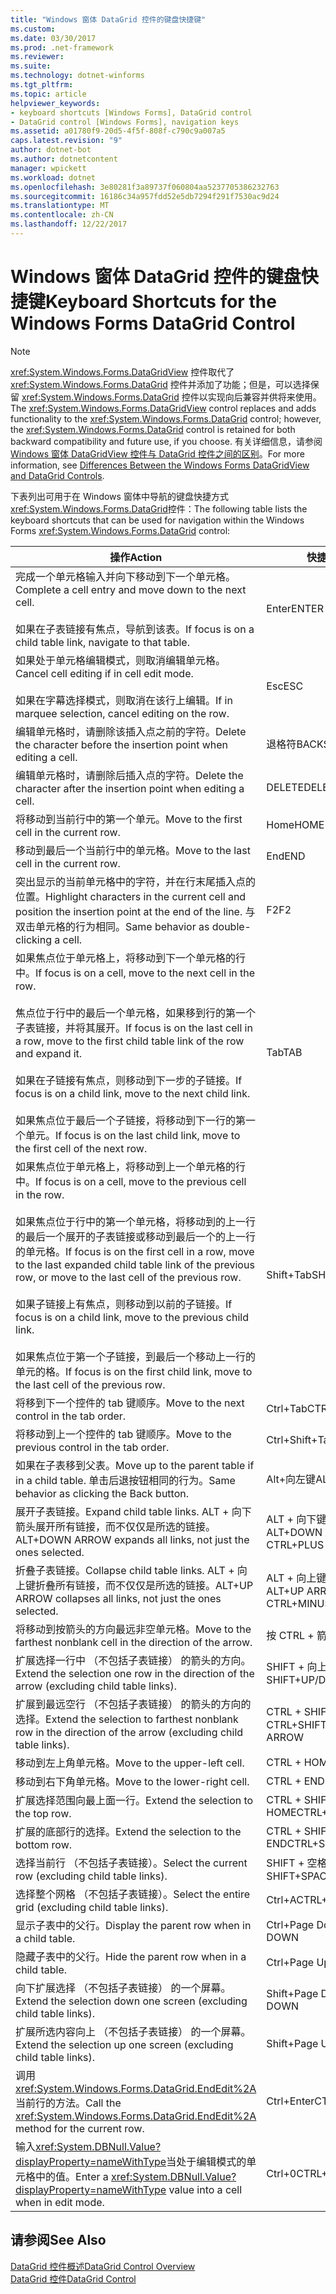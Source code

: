 ```yaml
---
title: "Windows 窗体 DataGrid 控件的键盘快捷键"
ms.custom: 
ms.date: 03/30/2017
ms.prod: .net-framework
ms.reviewer: 
ms.suite: 
ms.technology: dotnet-winforms
ms.tgt_pltfrm: 
ms.topic: article
helpviewer_keywords:
- keyboard shortcuts [Windows Forms], DataGrid control
- DataGrid control [Windows Forms], navigation keys
ms.assetid: a01780f9-20d5-4f5f-808f-c790c9a007a5
caps.latest.revision: "9"
author: dotnet-bot
ms.author: dotnetcontent
manager: wpickett
ms.workload: dotnet
ms.openlocfilehash: 3e80281f3a89737f060804aa5237705386232763
ms.sourcegitcommit: 16186c34a957fdd52e5db7294f291f7530ac9d24
ms.translationtype: MT
ms.contentlocale: zh-CN
ms.lasthandoff: 12/22/2017
---
```

# <a name="keyboard-shortcuts-for-the-windows-forms-datagrid-control"></a><span data-ttu-id="efe67-102">Windows 窗体 DataGrid 控件的键盘快捷键</span><span class="sxs-lookup"><span data-stu-id="efe67-102">Keyboard Shortcuts for the Windows Forms DataGrid Control</span></span>
> [!NOTE]
>  <span data-ttu-id="efe67-103"><xref:System.Windows.Forms.DataGridView> 控件取代了 <xref:System.Windows.Forms.DataGrid> 控件并添加了功能；但是，可以选择保留 <xref:System.Windows.Forms.DataGrid> 控件以实现向后兼容并供将来使用。</span><span class="sxs-lookup"><span data-stu-id="efe67-103">The <xref:System.Windows.Forms.DataGridView> control replaces and adds functionality to the <xref:System.Windows.Forms.DataGrid> control; however, the <xref:System.Windows.Forms.DataGrid> control is retained for both backward compatibility and future use, if you choose.</span></span> <span data-ttu-id="efe67-104">有关详细信息，请参阅 [Windows 窗体 DataGridView 控件与 DataGrid 控件之间的区别](../../../../docs/framework/winforms/controls/differences-between-the-windows-forms-datagridview-and-datagrid-controls.md)。</span><span class="sxs-lookup"><span data-stu-id="efe67-104">For more information, see [Differences Between the Windows Forms DataGridView and DataGrid Controls](../../../../docs/framework/winforms/controls/differences-between-the-windows-forms-datagridview-and-datagrid-controls.md).</span></span>  
  
 <span data-ttu-id="efe67-105">下表列出可用于在 Windows 窗体中导航的键盘快捷方式<xref:System.Windows.Forms.DataGrid>控件：</span><span class="sxs-lookup"><span data-stu-id="efe67-105">The following table lists the keyboard shortcuts that can be used for navigation within the Windows Forms <xref:System.Windows.Forms.DataGrid> control:</span></span>  
  
|<span data-ttu-id="efe67-106">操作</span><span class="sxs-lookup"><span data-stu-id="efe67-106">Action</span></span>|<span data-ttu-id="efe67-107">快捷键</span><span class="sxs-lookup"><span data-stu-id="efe67-107">Shortcut</span></span>|  
|------------|--------------|  
|<span data-ttu-id="efe67-108">完成一个单元格输入并向下移动到下一个单元格。</span><span class="sxs-lookup"><span data-stu-id="efe67-108">Complete a cell entry and move down to the next cell.</span></span><br /><br /> <span data-ttu-id="efe67-109">如果在子表链接有焦点，导航到该表。</span><span class="sxs-lookup"><span data-stu-id="efe67-109">If focus is on a child table link, navigate to that table.</span></span>|<span data-ttu-id="efe67-110">Enter</span><span class="sxs-lookup"><span data-stu-id="efe67-110">ENTER</span></span>|  
|<span data-ttu-id="efe67-111">如果处于单元格编辑模式，则取消编辑单元格。</span><span class="sxs-lookup"><span data-stu-id="efe67-111">Cancel cell editing if in cell edit mode.</span></span><br /><br /> <span data-ttu-id="efe67-112">如果在字幕选择模式，则取消在该行上编辑。</span><span class="sxs-lookup"><span data-stu-id="efe67-112">If in marquee selection, cancel editing on the row.</span></span>|<span data-ttu-id="efe67-113">Esc</span><span class="sxs-lookup"><span data-stu-id="efe67-113">ESC</span></span>|  
|<span data-ttu-id="efe67-114">编辑单元格时，请删除该插入点之前的字符。</span><span class="sxs-lookup"><span data-stu-id="efe67-114">Delete the character before the insertion point when editing a cell.</span></span>|<span data-ttu-id="efe67-115">退格符</span><span class="sxs-lookup"><span data-stu-id="efe67-115">BACKSPACE</span></span>|  
|<span data-ttu-id="efe67-116">编辑单元格时，请删除后插入点的字符。</span><span class="sxs-lookup"><span data-stu-id="efe67-116">Delete the character after the insertion point when editing a cell.</span></span>|<span data-ttu-id="efe67-117">DELETE</span><span class="sxs-lookup"><span data-stu-id="efe67-117">DELETE</span></span>|  
|<span data-ttu-id="efe67-118">将移动到当前行中的第一个单元。</span><span class="sxs-lookup"><span data-stu-id="efe67-118">Move to the first cell in the current row.</span></span>|<span data-ttu-id="efe67-119">Home</span><span class="sxs-lookup"><span data-stu-id="efe67-119">HOME</span></span>|  
|<span data-ttu-id="efe67-120">移动到最后一个当前行中的单元格。</span><span class="sxs-lookup"><span data-stu-id="efe67-120">Move to the last cell in the current row.</span></span>|<span data-ttu-id="efe67-121">End</span><span class="sxs-lookup"><span data-stu-id="efe67-121">END</span></span>|  
|<span data-ttu-id="efe67-122">突出显示的当前单元格中的字符，并在行末尾插入点的位置。</span><span class="sxs-lookup"><span data-stu-id="efe67-122">Highlight characters in the current cell and position the insertion point at the end of the line.</span></span> <span data-ttu-id="efe67-123">与双击单元格的行为相同。</span><span class="sxs-lookup"><span data-stu-id="efe67-123">Same behavior as double-clicking a cell.</span></span>|<span data-ttu-id="efe67-124">F2</span><span class="sxs-lookup"><span data-stu-id="efe67-124">F2</span></span>|  
|<span data-ttu-id="efe67-125">如果焦点位于单元格上，将移动到下一个单元格的行中。</span><span class="sxs-lookup"><span data-stu-id="efe67-125">If focus is on a cell, move to the next cell in the row.</span></span><br /><br /> <span data-ttu-id="efe67-126">焦点位于行中的最后一个单元格，如果移到行的第一个子表链接，并将其展开。</span><span class="sxs-lookup"><span data-stu-id="efe67-126">If focus is on the last cell in a row, move to the first child table link of the row and expand it.</span></span><br /><br /> <span data-ttu-id="efe67-127">如果在子链接有焦点，则移动到下一步的子链接。</span><span class="sxs-lookup"><span data-stu-id="efe67-127">If focus is on a child link, move to the next child link.</span></span><br /><br /> <span data-ttu-id="efe67-128">如果焦点位于最后一个子链接，将移动到下一行的第一个单元。</span><span class="sxs-lookup"><span data-stu-id="efe67-128">If focus is on the last child link, move to the first cell of the next row.</span></span>|<span data-ttu-id="efe67-129">Tab</span><span class="sxs-lookup"><span data-stu-id="efe67-129">TAB</span></span>|  
|<span data-ttu-id="efe67-130">如果焦点位于单元格上，将移动到上一个单元格的行中。</span><span class="sxs-lookup"><span data-stu-id="efe67-130">If focus is on a cell, move to the previous cell in the row.</span></span><br /><br /> <span data-ttu-id="efe67-131">如果焦点位于行中的第一个单元格，将移动到的上一行的最后一个展开的子表链接或移动到最后一个的上一行的单元格。</span><span class="sxs-lookup"><span data-stu-id="efe67-131">If focus is on the first cell in a row, move to the last expanded child table link of the previous row, or move to the last cell of the previous row.</span></span><br /><br /> <span data-ttu-id="efe67-132">如果子链接上有焦点，则移动到以前的子链接。</span><span class="sxs-lookup"><span data-stu-id="efe67-132">If focus is on a child link, move to the previous child link.</span></span><br /><br /> <span data-ttu-id="efe67-133">如果焦点位于第一个子链接，到最后一个移动上一行的单元的格。</span><span class="sxs-lookup"><span data-stu-id="efe67-133">If focus is on the first child link, move to the last cell of the previous row.</span></span>|<span data-ttu-id="efe67-134">Shift+Tab</span><span class="sxs-lookup"><span data-stu-id="efe67-134">SHIFT+TAB</span></span>|  
|<span data-ttu-id="efe67-135">将移到下一个控件的 tab 键顺序。</span><span class="sxs-lookup"><span data-stu-id="efe67-135">Move to the next control in the tab order.</span></span>|<span data-ttu-id="efe67-136">Ctrl+Tab</span><span class="sxs-lookup"><span data-stu-id="efe67-136">CTRL+TAB</span></span>|  
|<span data-ttu-id="efe67-137">将移动到上一个控件的 tab 键顺序。</span><span class="sxs-lookup"><span data-stu-id="efe67-137">Move to the previous control in the tab order.</span></span>|<span data-ttu-id="efe67-138">Ctrl+Shift+Tab</span><span class="sxs-lookup"><span data-stu-id="efe67-138">CTRL+SHIFT+TAB</span></span>|  
|<span data-ttu-id="efe67-139">如果在子表移到父表。</span><span class="sxs-lookup"><span data-stu-id="efe67-139">Move up to the parent table if in a child table.</span></span> <span data-ttu-id="efe67-140">单击后退按钮相同的行为。</span><span class="sxs-lookup"><span data-stu-id="efe67-140">Same behavior as clicking the Back button.</span></span>|<span data-ttu-id="efe67-141">Alt+向左键</span><span class="sxs-lookup"><span data-stu-id="efe67-141">ALT+LEFT ARROW</span></span>|  
|<span data-ttu-id="efe67-142">展开子表链接。</span><span class="sxs-lookup"><span data-stu-id="efe67-142">Expand child table links.</span></span> <span data-ttu-id="efe67-143">ALT + 向下箭头展开所有链接，而不仅仅是所选的链接。</span><span class="sxs-lookup"><span data-stu-id="efe67-143">ALT+DOWN ARROW expands all links, not just the ones selected.</span></span>|<span data-ttu-id="efe67-144">ALT + 向下键或 CTRL + 加号</span><span class="sxs-lookup"><span data-stu-id="efe67-144">ALT+DOWN ARROW or CTRL+PLUS SIGN</span></span>|  
|<span data-ttu-id="efe67-145">折叠子表链接。</span><span class="sxs-lookup"><span data-stu-id="efe67-145">Collapse child table links.</span></span> <span data-ttu-id="efe67-146">ALT + 向上键折叠所有链接，而不仅仅是所选的链接。</span><span class="sxs-lookup"><span data-stu-id="efe67-146">ALT+UP ARROW collapses all links, not just the ones selected.</span></span>|<span data-ttu-id="efe67-147">ALT + 向上键或 CTRL + 减号</span><span class="sxs-lookup"><span data-stu-id="efe67-147">ALT+UP ARROW or CTRL+MINUS SIGN</span></span>|  
|<span data-ttu-id="efe67-148">将移动到按箭头的方向最远非空单元格。</span><span class="sxs-lookup"><span data-stu-id="efe67-148">Move to the farthest nonblank cell in the direction of the arrow.</span></span>|<span data-ttu-id="efe67-149">按 CTRL + 箭头</span><span class="sxs-lookup"><span data-stu-id="efe67-149">CTRL+ARROW</span></span>|  
|<span data-ttu-id="efe67-150">扩展选择一行中 （不包括子表链接） 的箭头的方向。</span><span class="sxs-lookup"><span data-stu-id="efe67-150">Extend the selection one row in the direction of the arrow (excluding child table links).</span></span>|<span data-ttu-id="efe67-151">SHIFT + 向上/向下键</span><span class="sxs-lookup"><span data-stu-id="efe67-151">SHIFT+UP/DOWN ARROW</span></span>|  
|<span data-ttu-id="efe67-152">扩展到最远空行 （不包括子表链接） 的箭头的方向的选择。</span><span class="sxs-lookup"><span data-stu-id="efe67-152">Extend the selection to farthest nonblank row in the direction of the arrow (excluding child table links).</span></span>|<span data-ttu-id="efe67-153">CTRL + SHIFT + 向上/向下键</span><span class="sxs-lookup"><span data-stu-id="efe67-153">CTRL+SHIFT+ UP/DOWN ARROW</span></span>|  
|<span data-ttu-id="efe67-154">移动到左上角单元格。</span><span class="sxs-lookup"><span data-stu-id="efe67-154">Move to the upper-left cell.</span></span>|<span data-ttu-id="efe67-155">CTRL + HOME</span><span class="sxs-lookup"><span data-stu-id="efe67-155">CTRL+HOME</span></span>|  
|<span data-ttu-id="efe67-156">移动到右下角单元格。</span><span class="sxs-lookup"><span data-stu-id="efe67-156">Move to the lower-right cell.</span></span>|<span data-ttu-id="efe67-157">CTRL + END</span><span class="sxs-lookup"><span data-stu-id="efe67-157">CTRL+END</span></span>|  
|<span data-ttu-id="efe67-158">扩展选择范围向最上面一行。</span><span class="sxs-lookup"><span data-stu-id="efe67-158">Extend the selection to the top row.</span></span>|<span data-ttu-id="efe67-159">CTRL + SHIFT + HOME</span><span class="sxs-lookup"><span data-stu-id="efe67-159">CTRL+SHIFT+HOME</span></span>|  
|<span data-ttu-id="efe67-160">扩展的底部行的选择。</span><span class="sxs-lookup"><span data-stu-id="efe67-160">Extend the selection to the bottom row.</span></span>|<span data-ttu-id="efe67-161">CTRL + SHIFT + END</span><span class="sxs-lookup"><span data-stu-id="efe67-161">CTRL+SHIFT+END</span></span>|  
|<span data-ttu-id="efe67-162">选择当前行 （不包括子表链接）。</span><span class="sxs-lookup"><span data-stu-id="efe67-162">Select the current row (excluding child table links).</span></span>|<span data-ttu-id="efe67-163">SHIFT + 空格键</span><span class="sxs-lookup"><span data-stu-id="efe67-163">SHIFT+SPACEBAR</span></span>|  
|<span data-ttu-id="efe67-164">选择整个网格 （不包括子表链接）。</span><span class="sxs-lookup"><span data-stu-id="efe67-164">Select the entire grid (excluding child table links).</span></span>|<span data-ttu-id="efe67-165">Ctrl+A</span><span class="sxs-lookup"><span data-stu-id="efe67-165">CTRL+A</span></span>|  
|<span data-ttu-id="efe67-166">显示子表中的父行。</span><span class="sxs-lookup"><span data-stu-id="efe67-166">Display the parent row when in a child table.</span></span>|<span data-ttu-id="efe67-167">Ctrl+Page Down</span><span class="sxs-lookup"><span data-stu-id="efe67-167">CTRL+PAGE DOWN</span></span>|  
|<span data-ttu-id="efe67-168">隐藏子表中的父行。</span><span class="sxs-lookup"><span data-stu-id="efe67-168">Hide the parent row when in a child table.</span></span>|<span data-ttu-id="efe67-169">Ctrl+Page Up</span><span class="sxs-lookup"><span data-stu-id="efe67-169">CTRL+PAGE UP</span></span>|  
|<span data-ttu-id="efe67-170">向下扩展选择 （不包括子表链接） 的一个屏幕。</span><span class="sxs-lookup"><span data-stu-id="efe67-170">Extend the selection down one screen (excluding child table links).</span></span>|<span data-ttu-id="efe67-171">Shift+Page Down</span><span class="sxs-lookup"><span data-stu-id="efe67-171">SHIFT+PAGE DOWN</span></span>|  
|<span data-ttu-id="efe67-172">扩展所选内容向上 （不包括子表链接） 的一个屏幕。</span><span class="sxs-lookup"><span data-stu-id="efe67-172">Extend the selection up one screen (excluding child table links).</span></span>|<span data-ttu-id="efe67-173">Shift+Page Up</span><span class="sxs-lookup"><span data-stu-id="efe67-173">SHIFT+PAGE UP</span></span>|  
|<span data-ttu-id="efe67-174">调用<xref:System.Windows.Forms.DataGrid.EndEdit%2A>当前行的方法。</span><span class="sxs-lookup"><span data-stu-id="efe67-174">Call the <xref:System.Windows.Forms.DataGrid.EndEdit%2A> method for the current row.</span></span>|<span data-ttu-id="efe67-175">Ctrl+Enter</span><span class="sxs-lookup"><span data-stu-id="efe67-175">CTRL+ENTER</span></span>|  
|<span data-ttu-id="efe67-176">输入<xref:System.DBNull.Value?displayProperty=nameWithType>当处于编辑模式的单元格中的值。</span><span class="sxs-lookup"><span data-stu-id="efe67-176">Enter a <xref:System.DBNull.Value?displayProperty=nameWithType> value into a cell when in edit mode.</span></span>|<span data-ttu-id="efe67-177">Ctrl+0</span><span class="sxs-lookup"><span data-stu-id="efe67-177">CTRL+0</span></span>|  
  
## <a name="see-also"></a><span data-ttu-id="efe67-178">请参阅</span><span class="sxs-lookup"><span data-stu-id="efe67-178">See Also</span></span>  
 [<span data-ttu-id="efe67-179">DataGrid 控件概述</span><span class="sxs-lookup"><span data-stu-id="efe67-179">DataGrid Control Overview</span></span>](../../../../docs/framework/winforms/controls/datagrid-control-overview-windows-forms.md)  
 [<span data-ttu-id="efe67-180">DataGrid 控件</span><span class="sxs-lookup"><span data-stu-id="efe67-180">DataGrid Control</span></span>](../../../../docs/framework/winforms/controls/datagrid-control-windows-forms.md)
